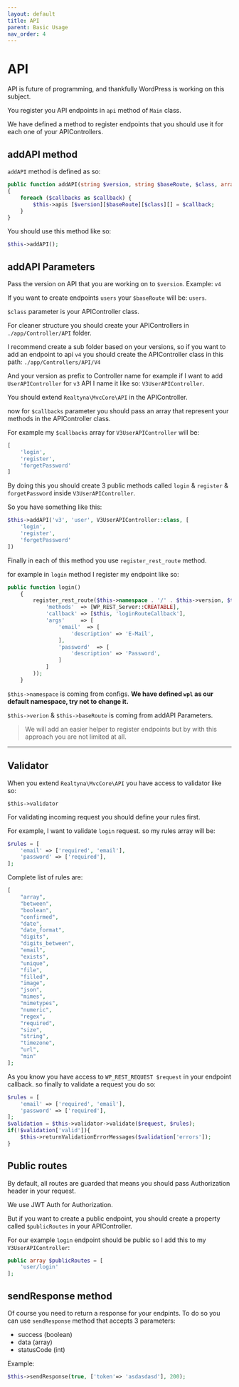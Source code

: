 ```yaml
---
layout: default
title: API
parent: Basic Usage
nav_order: 4
---
```

# API
API is future of programming, and thankfully WordPress is working
on this subject.

You register you API endpoints in ```api``` method of ```Main``` class.

We have defined a method to register endpoints that you should use it for
each one of your APIControllers.
## addAPI method
```addAPI``` method is defined as so:
```php
public function addAPI(string $version, string $baseRoute, $class, array $callbacks)
{
    foreach ($callbacks as $callback) {
        $this->apis [$version][$baseRoute][$class][] = $callback;
    }
}
```
You should use this method like so:
```php
$this->addAPI();
```

## addAPI Parameters
Pass the version on API that you are working on to ```$version```. Example: ```v4```

If you want to create endpoints ```users``` your ```$baseRoute``` will
be: ```users```.

```$class``` parameter is your APIController class.

For cleaner structure you should create your APIControllers in
```./app/Controller/API``` folder.

I recommend create a sub folder based on your versions, so if you want to add
an endpoint to api ```v4``` you should create the APIController class in this path:
```./app/Controllers/API/V4```

And your version as prefix to Controller name for example if I want
to add ```UserAPIController``` for ```v3``` API I name it like so:
```V3UserAPIController```.

You should extend ```Realtyna\MvcCore\API``` in the APIController.

now for ```$callbacks``` parameter you should pass an array that represent your methods
in the APIController class.

For example my ```$callbacks``` array for ```V3UserAPIController``` will be:
```php
[
    'login',
    'register',
    'forgetPassword'
]
```

By doing this you should create 3 public methods called ```login``` & 
```register``` & ```forgetPassword``` inside ```V3UserAPIController```.

So you have something like this:
```php
$this->addAPI('v3', 'user', V3UserAPIController::class, [
    'login',
    'register',
    'forgetPassword'
])
```

Finally in each of this method you use ```register_rest_route``` method.

for example in ```login``` method I register my endpoint like so:

```php
public function login()
    {
        register_rest_route($this->namespace . '/' . $this->version, $this->baseRoute . '/user', array(
            'methods'  => [WP_REST_Server::CREATABLE],
            'callback' => [$this, 'loginRouteCallback'],
            'args'     => [
                'email'  => [
                    'description' => 'E-Mail',
                ],
                'password'  => [
                    'description' => 'Password',
                ]
            ]
        ));
    }
```

```$this->namespace``` is coming from configs.
**We have defined ```wpl``` as our default namespace, try not to change it.** 

```$this->verion``` & ```$this->baseRoute``` is coming from addAPI Parameters.
>We will add an easier helper to register endpoints but by with this approach you are not limited at all.

---
## Validator
When you extend ```Realtyna\MvcCore\API``` you have access to validator
like so:

```$this->validator```

For validating incoming request you should define your rules first.

For example, I want to validate ```login``` request. so my rules array will be:
```php
$rules = [
    'email' => ['required', 'email'],
    'password' => ['required'],
];
```

Complete list of rules are:
```php
[
    "array",
    "between",
    "boolean",
    "confirmed",
    "date",
    "date_format",
    "digits",
    "digits_between",
    "email",
    "exists",
    "unique",
    "file",
    "filled",
    "image",
    "json",
    "mimes",
    "mimetypes",
    "numeric",
    "regex",
    "required",
    "size",
    "string",
    "timezone",
    "url",
    "min"
];
```

As you know you have access to ```WP_REST_REQUEST $request``` in your endpoint
callback. so finally to validate a request you do so:
```php
$rules = [
    'email' => ['required', 'email'],
    'password' => ['required'],
];
$validation = $this->validator->validate($request, $rules);
if(!$validation['valid']){
    $this->returnValidationErrorMessages($validation['errors']);
}
```

## Public routes
By default, all routes are guarded that means you should pass
Authorization header in your request.

We use JWT Auth for Authorization.

But if you want to create a public endpoint, you should create a property
called ```$publicRoutes``` in your APIController.

For our example ```login``` endpoint should be public so I add this
to my ```V3UserAPIController```:
```php
public array $publicRoutes = [
    'user/login'
];
```

## sendResponse method
Of course you need to return a response for your endpints.
To do so you can use ```sendResponse``` method that accepts 
3 parameters:
- success (boolean)
- data (array)
- statusCode (int)

Example:
```php
$this->sendResponse(true, ['token'=> 'asdasdasd'], 200);
```

